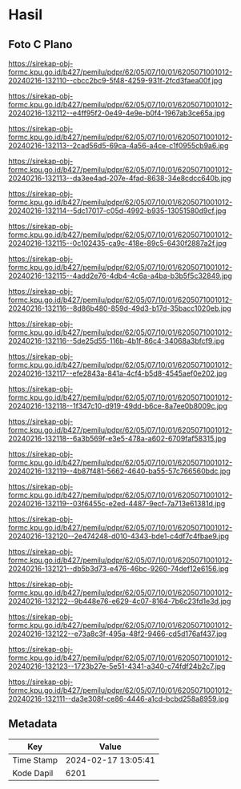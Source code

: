 # Hasil

## Foto C Plano

https://sirekap-obj-formc.kpu.go.id/b427/pemilu/pdpr/62/05/07/10/01/6205071001012-20240216-132110--cbcc2bc9-5f48-4259-931f-2fcd3faea00f.jpg

https://sirekap-obj-formc.kpu.go.id/b427/pemilu/pdpr/62/05/07/10/01/6205071001012-20240216-132112--e4ff95f2-0e49-4e9e-b0f4-1967ab3ce65a.jpg

https://sirekap-obj-formc.kpu.go.id/b427/pemilu/pdpr/62/05/07/10/01/6205071001012-20240216-132113--2cad56d5-69ca-4a56-a4ce-c1f0955cb9a6.jpg

https://sirekap-obj-formc.kpu.go.id/b427/pemilu/pdpr/62/05/07/10/01/6205071001012-20240216-132113--da3ee4ad-207e-4fad-8638-34e8cdcc640b.jpg

https://sirekap-obj-formc.kpu.go.id/b427/pemilu/pdpr/62/05/07/10/01/6205071001012-20240216-132114--5dc17017-c05d-4992-b935-13051580d9cf.jpg

https://sirekap-obj-formc.kpu.go.id/b427/pemilu/pdpr/62/05/07/10/01/6205071001012-20240216-132115--0c102435-ca9c-418e-89c5-6430f2887a2f.jpg

https://sirekap-obj-formc.kpu.go.id/b427/pemilu/pdpr/62/05/07/10/01/6205071001012-20240216-132115--4add2e76-4db4-4c6a-a4ba-b3b5f5c32849.jpg

https://sirekap-obj-formc.kpu.go.id/b427/pemilu/pdpr/62/05/07/10/01/6205071001012-20240216-132116--8d86b480-859d-49d3-b17d-35bacc1020eb.jpg

https://sirekap-obj-formc.kpu.go.id/b427/pemilu/pdpr/62/05/07/10/01/6205071001012-20240216-132116--5de25d55-116b-4b1f-86c4-34068a3bfcf9.jpg

https://sirekap-obj-formc.kpu.go.id/b427/pemilu/pdpr/62/05/07/10/01/6205071001012-20240216-132117--efe2843a-841a-4cf4-b5d8-4545aef0e202.jpg

https://sirekap-obj-formc.kpu.go.id/b427/pemilu/pdpr/62/05/07/10/01/6205071001012-20240216-132118--1f347c10-d919-49dd-b6ce-8a7ee0b8009c.jpg

https://sirekap-obj-formc.kpu.go.id/b427/pemilu/pdpr/62/05/07/10/01/6205071001012-20240216-132118--6a3b569f-e3e5-478a-a602-6709faf58315.jpg

https://sirekap-obj-formc.kpu.go.id/b427/pemilu/pdpr/62/05/07/10/01/6205071001012-20240216-132119--4b87f481-5662-4640-ba55-57c766560bdc.jpg

https://sirekap-obj-formc.kpu.go.id/b427/pemilu/pdpr/62/05/07/10/01/6205071001012-20240216-132119--03f6455c-e2ed-4487-9ecf-7a713e61381d.jpg

https://sirekap-obj-formc.kpu.go.id/b427/pemilu/pdpr/62/05/07/10/01/6205071001012-20240216-132120--2e474248-d010-4343-bde1-c4df7c4fbae9.jpg

https://sirekap-obj-formc.kpu.go.id/b427/pemilu/pdpr/62/05/07/10/01/6205071001012-20240216-132121--db5b3d73-e476-46bc-9260-74def12e6156.jpg

https://sirekap-obj-formc.kpu.go.id/b427/pemilu/pdpr/62/05/07/10/01/6205071001012-20240216-132122--9b448e76-e629-4c07-8164-7b6c23fd1e3d.jpg

https://sirekap-obj-formc.kpu.go.id/b427/pemilu/pdpr/62/05/07/10/01/6205071001012-20240216-132122--e73a8c3f-495a-48f2-9466-cd5d176af437.jpg

https://sirekap-obj-formc.kpu.go.id/b427/pemilu/pdpr/62/05/07/10/01/6205071001012-20240216-132123--1723b27e-5e51-4341-a340-c74fdf24b2c7.jpg

https://sirekap-obj-formc.kpu.go.id/b427/pemilu/pdpr/62/05/07/10/01/6205071001012-20240216-132111--da3e308f-ce86-4446-a1cd-bcbd258a8959.jpg


## Metadata

| Key        | Value               |
| ---------- | ------------------- |
| Time Stamp | 2024-02-17 13:05:41 |
| Kode Dapil | 6201                |



